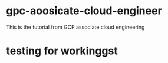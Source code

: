 # gpc-aoosicate-cloud-engineer
This is the tutorial from GCP associate cloud engineering


# testing for workinggst
